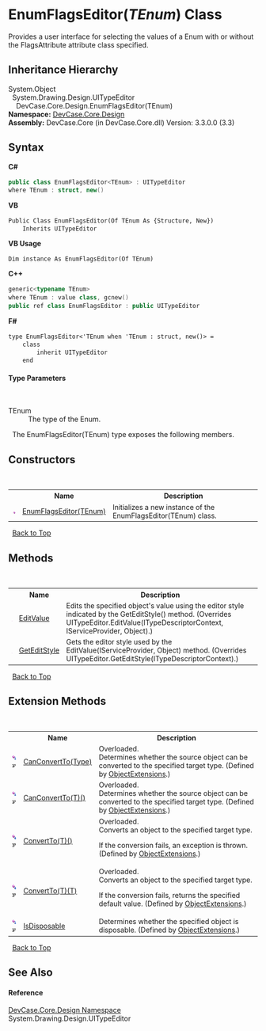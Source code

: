 # EnumFlagsEditor(*TEnum*) Class
 

Provides a user interface for selecting the values of a Enum with or without the FlagsAttribute attribute class specified. 




## Inheritance Hierarchy
System.Object<br />&nbsp;&nbsp;System.Drawing.Design.UITypeEditor<br />&nbsp;&nbsp;&nbsp;&nbsp;DevCase.Core.Design.EnumFlagsEditor(TEnum)<br />
**Namespace:**&nbsp;<a href="N_DevCase_Core_Design">DevCase.Core.Design</a><br />**Assembly:**&nbsp;DevCase.Core (in DevCase.Core.dll) Version: 3.3.0.0 (3.3)

## Syntax

**C#**<br />
``` C#
public class EnumFlagsEditor<TEnum> : UITypeEditor
where TEnum : struct, new()

```

**VB**<br />
``` VB
Public Class EnumFlagsEditor(Of TEnum As {Structure, New})
	Inherits UITypeEditor
```

**VB Usage**<br />
``` VB Usage
Dim instance As EnumFlagsEditor(Of TEnum)
```

**C++**<br />
``` C++
generic<typename TEnum>
where TEnum : value class, gcnew()
public ref class EnumFlagsEditor : public UITypeEditor
```

**F#**<br />
``` F#
type EnumFlagsEditor<'TEnum when 'TEnum : struct, new()> =  
    class
        inherit UITypeEditor
    end
```


#### Type Parameters
&nbsp;<dl><dt>TEnum</dt><dd>The type of the Enum.</dd></dl>&nbsp;
The EnumFlagsEditor(TEnum) type exposes the following members.


## Constructors
&nbsp;<table><tr><th></th><th>Name</th><th>Description</th></tr><tr><td>![Public method](media/pubmethod.gif "Public method")</td><td><a href="M_DevCase_Core_Design_EnumFlagsEditor_1__ctor">EnumFlagsEditor(TEnum)</a></td><td>
Initializes a new instance of the EnumFlagsEditor(TEnum) class.</td></tr></table>&nbsp;
<a href="#enumflagseditor(*tenum*)-class">Back to Top</a>

## Methods
&nbsp;<table><tr><th></th><th>Name</th><th>Description</th></tr><tr><td>![Public method](media/pubmethod.gif "Public method")</td><td><a href="M_DevCase_Core_Design_EnumFlagsEditor_1_EditValue">EditValue</a></td><td>
Edits the specified object's value using the editor style indicated by the GetEditStyle() method.
 (Overrides UITypeEditor.EditValue(ITypeDescriptorContext, IServiceProvider, Object).)</td></tr><tr><td>![Public method](media/pubmethod.gif "Public method")</td><td><a href="M_DevCase_Core_Design_EnumFlagsEditor_1_GetEditStyle">GetEditStyle</a></td><td>
Gets the editor style used by the EditValue(IServiceProvider, Object) method.
 (Overrides UITypeEditor.GetEditStyle(ITypeDescriptorContext).)</td></tr></table>&nbsp;
<a href="#enumflagseditor(*tenum*)-class">Back to Top</a>

## Extension Methods
&nbsp;<table><tr><th></th><th>Name</th><th>Description</th></tr><tr><td>![Public Extension Method](media/pubextension.gif "Public Extension Method")![Code example](media/CodeExample.png "Code example")</td><td><a href="M_DevCase_Core_Extensions_Object_ObjectExtensions_CanConvertTo">CanConvertTo(Type)</a></td><td>Overloaded.  
Determines whether the source object can be converted to the specified target type.
 (Defined by <a href="T_DevCase_Core_Extensions_Object_ObjectExtensions">ObjectExtensions</a>.)</td></tr><tr><td>![Public Extension Method](media/pubextension.gif "Public Extension Method")![Code example](media/CodeExample.png "Code example")</td><td><a href="M_DevCase_Core_Extensions_Object_ObjectExtensions_CanConvertTo__1">CanConvertTo(T)()</a></td><td>Overloaded.  
Determines whether the source object can be converted to the specified target type.
 (Defined by <a href="T_DevCase_Core_Extensions_Object_ObjectExtensions">ObjectExtensions</a>.)</td></tr><tr><td>![Public Extension Method](media/pubextension.gif "Public Extension Method")![Code example](media/CodeExample.png "Code example")</td><td><a href="M_DevCase_Core_Extensions_Object_ObjectExtensions_ConvertTo__1">ConvertTo(T)()</a></td><td>Overloaded.  
Converts an object to the specified target type. 

 If the conversion fails, an exception is thrown.
 (Defined by <a href="T_DevCase_Core_Extensions_Object_ObjectExtensions">ObjectExtensions</a>.)</td></tr><tr><td>![Public Extension Method](media/pubextension.gif "Public Extension Method")![Code example](media/CodeExample.png "Code example")</td><td><a href="M_DevCase_Core_Extensions_Object_ObjectExtensions_ConvertTo__1_1">ConvertTo(T)(T)</a></td><td>Overloaded.  
Converts an object to the specified target type. 

 If the conversion fails, returns the specified default value.
 (Defined by <a href="T_DevCase_Core_Extensions_Object_ObjectExtensions">ObjectExtensions</a>.)</td></tr><tr><td>![Public Extension Method](media/pubextension.gif "Public Extension Method")![Code example](media/CodeExample.png "Code example")</td><td><a href="M_DevCase_Core_Extensions_Object_ObjectExtensions_IsDisposable">IsDisposable</a></td><td>
Determines whether the specified object is disposable.
 (Defined by <a href="T_DevCase_Core_Extensions_Object_ObjectExtensions">ObjectExtensions</a>.)</td></tr></table>&nbsp;
<a href="#enumflagseditor(*tenum*)-class">Back to Top</a>

## See Also


#### Reference
<a href="N_DevCase_Core_Design">DevCase.Core.Design Namespace</a><br />System.Drawing.Design.UITypeEditor<br />
